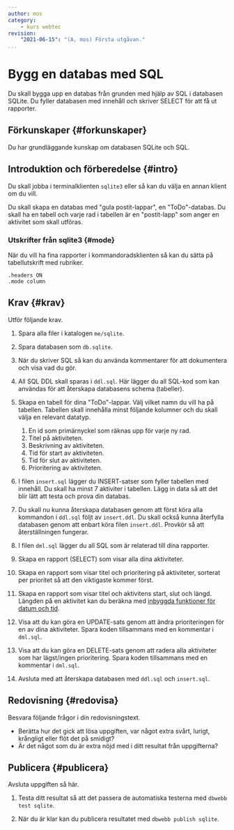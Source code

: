 ```yaml
---
author: mos
category:
    - kurs webtec
revision:
    "2021-06-15": "(A, mos) Första utgåvan."
...
```

Bygg en databas med SQL
===================================

Du skall bygga upp en databas från grunden med hjälp av SQL i databasen SQLite. Du fyller databasen med innehåll och skriver SELECT för att få ut rapporter.

<!--more-->



Förkunskaper {#forkunskaper}
-----------------------

Du har grundläggande kunskap om databasen SQLite och SQL.



<!--
Genomgång {#genom}
------------------------

Här är en video som "pratar" dig igenom uppgiftens upplägg och visar hur du kommer igång.

[YOUTUBE src="gKzwQTG9eCI" width=700 caption="Kurs mvc kmom03 tisdagsgenomgång, del 3/3 uppgiften (Zoom med Mikael)."]
-->



Introduktion och förberedelse {#intro}
-----------------------

Du skall jobba i terminalklienten `sqlite3` eller så kan du välja en annan klient om du vill.

Du skall skapa en databas med "gula postit-lappar", en "ToDo"-databas. Du skall ha en tabell och varje rad i tabellen är en "postit-lapp" som anger en aktivitet som skall utföras.



### Utskrifter från sqlite3 {#mode}

När du vill ha fina rapporter i kommandoradsklienten så kan du sätta på tabellutskrift med rubriker.

```text
.headers ON
.mode column
```



Krav {#krav}
-----------------------

Utför följande krav.

1. Spara alla filer i katalogen `me/sqlite`.

1. Spara databasen som `db.sqlite`.

1. När du skriver SQL så kan du använda kommentarer för att dokumentera och visa vad du gör.

1. All SQL DDL skall sparas i `ddl.sql`. Här lägger du all SQL-kod som kan användas för att återskapa databasens schema (tabeller).

1. Skapa en tabell för dina "ToDo"-lappar. Välj vilket namn du vill ha på tabellen. Tabellen skall innehålla minst följande kolumner och du skall välja en relevant datatyp.

    1. En id som primärnyckel som räknas upp för varje ny rad.
    1. Titel på aktiviteten.
    1. Beskrivning av aktiviteten.
    1. Tid för start av aktiviteten.
    1. Tid för slut av aktiviteten.
    1. Prioritering av aktiviteten.

1. I filen `insert.sql` lägger du INSERT-satser som fyller tabellen med innehåll. Du skall ha minst 7 aktiviter i tabellen. Lägg in data så att det blir lätt att testa och prova din databas.

1. Du skall nu kunna återskapa databasen genom att först köra alla kommandon i `ddl.sql` följt av `insert.ddl`. Du skall också kunna återfylla databasen genom att enbart köra filen `insert.ddl`. Provkör så att återställningen fungerar.

1. I filen `dml.sql` lägger du all SQL som är relaterad till dina rapporter.

1. Skapa en rapport (SELECT) som visar alla dina aktiviteter.

1. Skapa en rapport som visar titel och prioritering på aktiviteter, sorterat per prioritet så att den viktigaste kommer först.

1. Skapa en rapport som visar titel och aktivitens start, slut och längd. Längden på en aktivitet kan du beräkna med [inbyggda funktioner för datum och tid](https://www.sqlite.org/lang_datefunc.html).

1. Visa att du kan göra en UPDATE-sats genom att ändra prioriteringen för en av dina aktiviteter. Spara koden tillsammans med en kommentar i `dml.sql`.

1. Visa att du kan göra en DELETE-sats genom att radera alla aktiviteter som har lägst/ingen prioritering. Spara koden tillsammans med en kommentar i `dml.sql`.

1. Avsluta med att återskapa databasen med `ddl.sql` och `insert.sql`.



Redovisning {#redovisa}
-----------------------

Besvara följande frågor i din redovisningstext.

* Berätta hur det gick att lösa uppgiften, var något extra svårt, lurigt, krångligt eller flöt det på smidigt?
* Är det något som du är extra nöjd med i ditt resultat från uppgifterna?



Publicera {#publicera}
-----------------------

Avsluta uppgiften så här.

1. Testa ditt resultat så att det passera de automatiska testerna med `dbwebb test sqlite`.

1. När du är klar kan du publicera resultatet med `dbwebb publish sqlite`.
